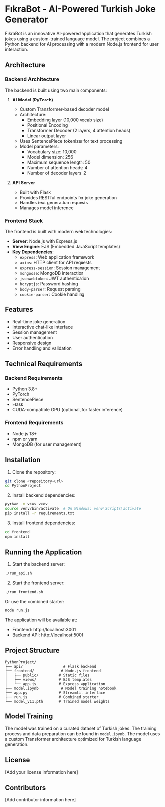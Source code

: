 # FıkraBot - AI-Powered Turkish Joke Generator

FıkraBot is an innovative AI-powered application that generates Turkish jokes using a custom-trained language model. The project combines a Python backend for AI processing with a modern Node.js frontend for user interaction.

## Architecture

### Backend Architecture

The backend is built using two main components:

1. **AI Model (PyTorch)**
   - Custom Transformer-based decoder model
   - Architecture:
     - Embedding layer (10,000 vocab size)
     - Positional Encoding
     - Transformer Decoder (2 layers, 4 attention heads)
     - Linear output layer
   - Uses SentencePiece tokenizer for text processing
   - Model parameters:
     - Vocabulary size: 10,000
     - Model dimension: 256
     - Maximum sequence length: 50
     - Number of attention heads: 4
     - Number of decoder layers: 2

2. **API Server**
   - Built with Flask
   - Provides RESTful endpoints for joke generation
   - Handles text generation requests
   - Manages model inference

### Frontend Stack

The frontend is built with modern web technologies:

- **Server**: Node.js with Express.js
- **View Engine**: EJS (Embedded JavaScript templates)
- **Key Dependencies**:
  - `express`: Web application framework
  - `axios`: HTTP client for API requests
  - `express-session`: Session management
  - `mongoose`: MongoDB interaction
  - `jsonwebtoken`: JWT authentication
  - `bcryptjs`: Password hashing
  - `body-parser`: Request parsing
  - `cookie-parser`: Cookie handling

## Features

- Real-time joke generation
- Interactive chat-like interface
- Session management
- User authentication
- Responsive design
- Error handling and validation

## Technical Requirements

### Backend Requirements
- Python 3.8+
- PyTorch
- SentencePiece
- Flask
- CUDA-compatible GPU (optional, for faster inference)

### Frontend Requirements
- Node.js 18+
- npm or yarn
- MongoDB (for user management)

## Installation

1. Clone the repository:
```bash
git clone <repository-url>
cd PythonProject
```

2. Install backend dependencies:
```bash
python -m venv venv
source venv/bin/activate  # On Windows: venv\Scripts\activate
pip install -r requirements.txt
```

3. Install frontend dependencies:
```bash
cd frontend
npm install
```

## Running the Application

1. Start the backend server:
```bash
./run_api.sh
```

2. Start the frontend server:
```bash
./run_frontend.sh
```

Or use the combined starter:
```bash
node run.js
```

The application will be available at:
- Frontend: http://localhost:3001
- Backend API: http://localhost:5001

## Project Structure

```
PythonProject/
├── api/                  # Flask backend
├── frontend/            # Node.js frontend
│   ├── public/         # Static files
│   ├── views/          # EJS templates
│   └── app.js          # Express application
├── model.ipynb          # Model training notebook
├── app.py              # Streamlit interface
├── run.js              # Combined starter
└── model_v11.pth       # Trained model weights
```

## Model Training

The model was trained on a curated dataset of Turkish jokes. The training process and data preparation can be found in `model.ipynb`. The model uses a custom Transformer architecture optimized for Turkish language generation.

## License

[Add your license information here]

## Contributors

[Add contributor information here]
